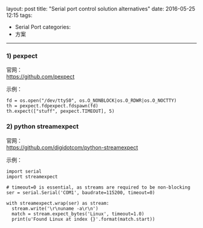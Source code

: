 layout: post
title: "Serial port control solution alternatives"
date: 2016-05-25 12:15
tags:
- Serial Port
categories:
- 方案
---

### 1) pexpect

官网：           
https://github.com/pexpect

示例：

```
fd = os.open("/dev/ttyS0", os.O_NONBLOCK|os.O_RDWR|os.O_NOCTTY)
th = pexpect.fdpexpect.fdspawn(fd)
th.expect(["stuff", pexpect.TIMEOUT], 5)
```

### 2) python streamexpect

官网：         
https://github.com/digidotcom/python-streamexpect

示例：        
```
import serial
import streamexpect

# timeout=0 is essential, as streams are required to be non-blocking
ser = serial.Serial('COM1', baudrate=115200, timeout=0)

with streamexpect.wrap(ser) as stream:
  stream.write('\r\nuname -a\r\n')
  match = stream.expect_bytes('Linux', timeout=1.0)
  print(u'Found Linux at index {}'.format(match.start))
```
